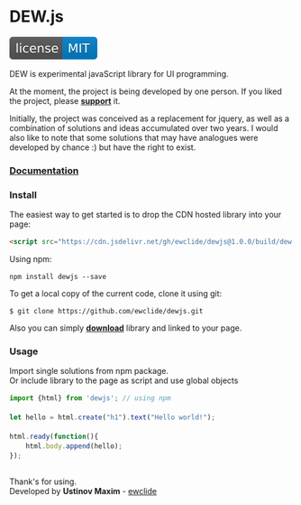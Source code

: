 # DEW.js

![license](img/license.svg)  

DEW is experimental javaScript library for UI programming.

At the moment, the project is being developed by one person. If you liked the project, please **[support][2]** it.  

Initially, the project was conceived as a replacement for jquery, as well as a combination of solutions and ideas accumulated over two years. I would also like to note that some solutions that may have analogues were developed by chance :) but have the right to exist.

### **[Documentation][3]**

### Install

The easiest way to get started is to drop the CDN hosted library into your page:

```html
<script src="https://cdn.jsdelivr.net/gh/ewclide/dewjs@1.0.0/build/dew.min.js"></script>
```

Using npm:

	npm install dewjs --save

To get a local copy of the current code, clone it using git:

	$ git clone https://github.com/ewclide/dewjs.git

Also you can simply **[download][1]** library and linked to your page.

### Usage

Import single solutions from npm package.  
Or include library to the page as script and use global objects

```js
import {html} from 'dewjs'; // using npm

let hello = html.create("h1").text("Hello world!");

html.ready(function(){
	html.body.append(hello);
});

```

##
Thank's for using.  
Developed by **Ustinov Maxim** - [ewclide][4]

[1]: https://github.com/ewclide/dewjs/archive/master.zip  "download"
[2]: https://dew.ewclide.com/support  "support"
[3]: https://dew.ewclide.com/documentation  "documentation"
[4]: https://github.com/ewclide  "ewclide"
